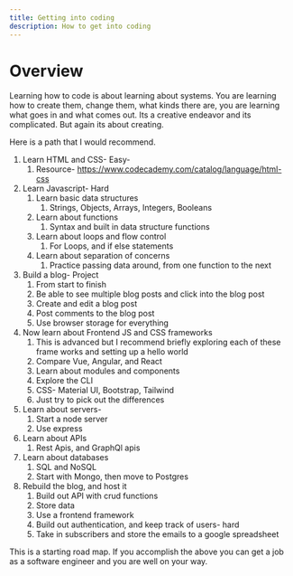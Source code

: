 ```yaml
---
title: Getting into coding
description: How to get into coding
---
```


# Overview
Learning how to code is about learning about systems. You are learning how to create them, change them, what kinds there are, you are learning what goes in and what comes out. Its a creative endeavor and its complicated. But again its about creating.



Here is a path that I would recommend.
  
  1. Learn HTML and CSS- Easy- 
	  1. Resource- https://www.codecademy.com/catalog/language/html-css
  2. Learn Javascript- Hard
	  1. Learn basic data structures
		  1. Strings, Objects, Arrays, Integers, Booleans
	  2. Learn about functions
		  1. Syntax and built in data structure functions
	  3. Learn about loops and flow control
		  1. For Loops, and if else statements
	  4. Learn about separation of concerns
		  1. Practice passing data around, from one function to the next
  3. Build a blog- Project
	  1. From start to finish
	  2. Be able to see multiple blog posts and click into the blog post
	  3. Create and edit a blog post
	  4. Post comments to the blog post
	  5. Use browser storage for everything
  4. Now learn about Frontend JS and CSS frameworks
	  1. This is advanced but I recommend briefly exploring each of these frame works and setting up a hello world
	  2. Compare Vue, Angular, and React
	  3. Learn about modules and components
	  4. Explore the CLI
	  5. CSS- Material UI, Bootstrap, Tailwind
	  6. Just try to pick out the differences
  5. Learn about servers-
	  1. Start a node server
	  2. Use express
  6. Learn about APIs
	  1. Rest Apis, and GraphQl apis
  7. Learn about databases
	  1. SQL and NoSQL
	  2. Start with Mongo, then move to Postgres
  9. Rebuild the blog, and host it
	  1. Build out API with crud functions
	  2. Store data
	  3. Use a frontend framework
	  4. Build out authentication, and keep track of users- hard
	  5. Take in subscribers and store the emails to a google spreadsheet

This is a starting road map. If you accomplish the above you can get a job as a software engineer and you are well on your way.
